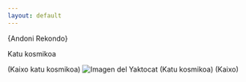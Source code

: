 ```yaml
---
layout: default
---
```


{Andoni Rekondo}

Katu kosmikoa

(Kaixo katu kosmikoa)
![Imagen del Yaktocat](https://octodex.github.com/images/yaktocat.png) (Katu kosmikoa)
(Kaixo)
